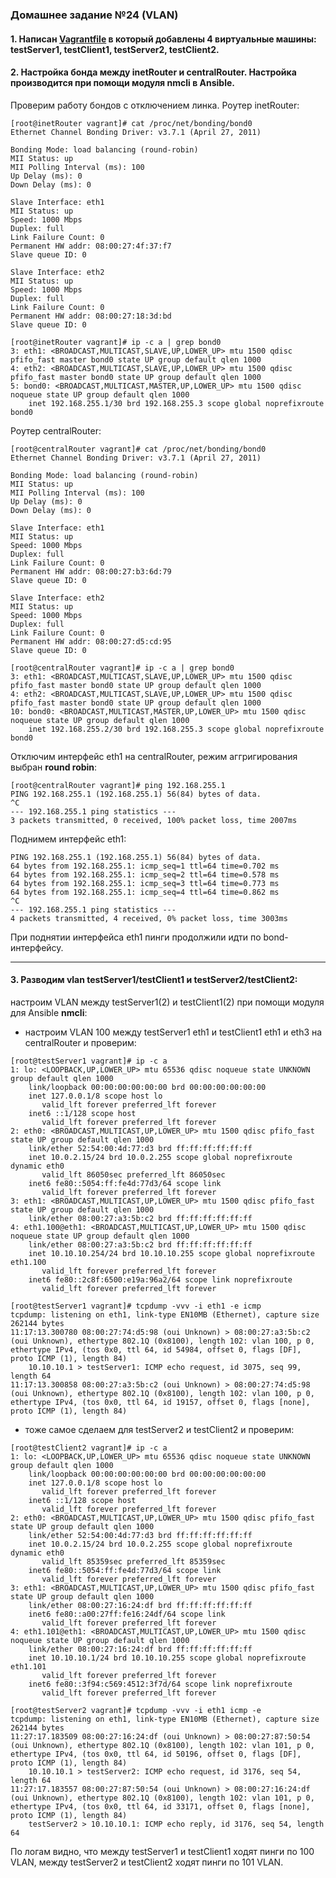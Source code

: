 ### Домашнее задание №24 (VLAN)
#### 1. Написан [Vagrantfile](https://github.com/uNkindy/Otus_Unit_24_VLAN/blob/main/Vagrantfile) в который добавлены 4 виртуальные машины: testServer1, testClient1, testServer2, testClient2. 
#### 2. Настройка бонда между inetRouter и centralRouter. Настройка производится при помощи модуля nmcli в Ansible.
Проверим работу бондов с отключением линка. Роутер inetRouter:
```console
[root@inetRouter vagrant]# cat /proc/net/bonding/bond0 
Ethernet Channel Bonding Driver: v3.7.1 (April 27, 2011)

Bonding Mode: load balancing (round-robin)
MII Status: up
MII Polling Interval (ms): 100
Up Delay (ms): 0
Down Delay (ms): 0

Slave Interface: eth1
MII Status: up
Speed: 1000 Mbps
Duplex: full
Link Failure Count: 0
Permanent HW addr: 08:00:27:4f:37:f7
Slave queue ID: 0

Slave Interface: eth2
MII Status: up
Speed: 1000 Mbps
Duplex: full
Link Failure Count: 0
Permanent HW addr: 08:00:27:18:3d:bd
Slave queue ID: 0
```
```console
[root@inetRouter vagrant]# ip -c a | grep bond0
3: eth1: <BROADCAST,MULTICAST,SLAVE,UP,LOWER_UP> mtu 1500 qdisc pfifo_fast master bond0 state UP group default qlen 1000
4: eth2: <BROADCAST,MULTICAST,SLAVE,UP,LOWER_UP> mtu 1500 qdisc pfifo_fast master bond0 state UP group default qlen 1000
5: bond0: <BROADCAST,MULTICAST,MASTER,UP,LOWER_UP> mtu 1500 qdisc noqueue state UP group default qlen 1000
    inet 192.168.255.1/30 brd 192.168.255.3 scope global noprefixroute bond0
```
Роутер centralRouter:
```console
[root@centralRouter vagrant]# cat /proc/net/bonding/bond0 
Ethernet Channel Bonding Driver: v3.7.1 (April 27, 2011)

Bonding Mode: load balancing (round-robin)
MII Status: up
MII Polling Interval (ms): 100
Up Delay (ms): 0
Down Delay (ms): 0

Slave Interface: eth1
MII Status: up
Speed: 1000 Mbps
Duplex: full
Link Failure Count: 0
Permanent HW addr: 08:00:27:b3:6d:79
Slave queue ID: 0

Slave Interface: eth2
MII Status: up
Speed: 1000 Mbps
Duplex: full
Link Failure Count: 0
Permanent HW addr: 08:00:27:d5:cd:95
Slave queue ID: 0
```
```console
[root@centralRouter vagrant]# ip -c a | grep bond0
3: eth1: <BROADCAST,MULTICAST,SLAVE,UP,LOWER_UP> mtu 1500 qdisc pfifo_fast master bond0 state UP group default qlen 1000
4: eth2: <BROADCAST,MULTICAST,SLAVE,UP,LOWER_UP> mtu 1500 qdisc pfifo_fast master bond0 state UP group default qlen 1000
10: bond0: <BROADCAST,MULTICAST,MASTER,UP,LOWER_UP> mtu 1500 qdisc noqueue state UP group default qlen 1000
    inet 192.168.255.2/30 brd 192.168.255.3 scope global noprefixroute bond0
```
Отключим интерфейс eth1 на centralRouter, режим аггригирования выбран __round robin__:
```console
[root@centralRouter vagrant]# ping 192.168.255.1
PING 192.168.255.1 (192.168.255.1) 56(84) bytes of data.
^C
--- 192.168.255.1 ping statistics ---
3 packets transmitted, 0 received, 100% packet loss, time 2007ms
```
Поднимем интерфейс eth1:
```console[root@centralRouter vagrant]# ping 192.168.255.1
PING 192.168.255.1 (192.168.255.1) 56(84) bytes of data.
64 bytes from 192.168.255.1: icmp_seq=1 ttl=64 time=0.702 ms
64 bytes from 192.168.255.1: icmp_seq=2 ttl=64 time=0.578 ms
64 bytes from 192.168.255.1: icmp_seq=3 ttl=64 time=0.773 ms
64 bytes from 192.168.255.1: icmp_seq=4 ttl=64 time=0.862 ms
^C
--- 192.168.255.1 ping statistics ---
4 packets transmitted, 4 received, 0% packet loss, time 3003ms

```
При поднятии интерфейса eth1 пинги продолжили идти по bond-интерфейсу.
___
#### 3. Разводим vlan testServer1/testClient1 и testServer2/testClient2:

настроим VLAN между testServer1(2) и testClient1(2) при помощи модуля для Ansible __nmcli__:
- настроим VLAN 100 между testServer1 eth1 и testClient1 eth1 и eth3 на centralRouter и проверим:
```console
[root@testServer1 vagrant]# ip -c a
1: lo: <LOOPBACK,UP,LOWER_UP> mtu 65536 qdisc noqueue state UNKNOWN group default qlen 1000
    link/loopback 00:00:00:00:00:00 brd 00:00:00:00:00:00
    inet 127.0.0.1/8 scope host lo
       valid_lft forever preferred_lft forever
    inet6 ::1/128 scope host 
       valid_lft forever preferred_lft forever
2: eth0: <BROADCAST,MULTICAST,UP,LOWER_UP> mtu 1500 qdisc pfifo_fast state UP group default qlen 1000
    link/ether 52:54:00:4d:77:d3 brd ff:ff:ff:ff:ff:ff
    inet 10.0.2.15/24 brd 10.0.2.255 scope global noprefixroute dynamic eth0
       valid_lft 86050sec preferred_lft 86050sec
    inet6 fe80::5054:ff:fe4d:77d3/64 scope link 
       valid_lft forever preferred_lft forever
3: eth1: <BROADCAST,MULTICAST,UP,LOWER_UP> mtu 1500 qdisc pfifo_fast state UP group default qlen 1000
    link/ether 08:00:27:a3:5b:c2 brd ff:ff:ff:ff:ff:ff
4: eth1.100@eth1: <BROADCAST,MULTICAST,UP,LOWER_UP> mtu 1500 qdisc noqueue state UP group default qlen 1000
    link/ether 08:00:27:a3:5b:c2 brd ff:ff:ff:ff:ff:ff
    inet 10.10.10.254/24 brd 10.10.10.255 scope global noprefixroute eth1.100
       valid_lft forever preferred_lft forever
    inet6 fe80::2c8f:6500:e19a:96a2/64 scope link noprefixroute 
       valid_lft forever preferred_lft forever
```
```console
[root@testServer1 vagrant]# tcpdump -vvv -i eth1 -e icmp
tcpdump: listening on eth1, link-type EN10MB (Ethernet), capture size 262144 bytes
11:17:13.300780 08:00:27:74:d5:98 (oui Unknown) > 08:00:27:a3:5b:c2 (oui Unknown), ethertype 802.1Q (0x8100), length 102: vlan 100, p 0, ethertype IPv4, (tos 0x0, ttl 64, id 54984, offset 0, flags [DF], proto ICMP (1), length 84)
    10.10.10.1 > testServer1: ICMP echo request, id 3075, seq 99, length 64
11:17:13.300858 08:00:27:a3:5b:c2 (oui Unknown) > 08:00:27:74:d5:98 (oui Unknown), ethertype 802.1Q (0x8100), length 102: vlan 100, p 0, ethertype IPv4, (tos 0x0, ttl 64, id 19157, offset 0, flags [none], proto ICMP (1), length 84)
```
- тоже самое сделаем для testServer2 и testClient2 и проверим:
```console
[root@testClient2 vagrant]# ip -c a
1: lo: <LOOPBACK,UP,LOWER_UP> mtu 65536 qdisc noqueue state UNKNOWN group default qlen 1000
    link/loopback 00:00:00:00:00:00 brd 00:00:00:00:00:00
    inet 127.0.0.1/8 scope host lo
       valid_lft forever preferred_lft forever
    inet6 ::1/128 scope host 
       valid_lft forever preferred_lft forever
2: eth0: <BROADCAST,MULTICAST,UP,LOWER_UP> mtu 1500 qdisc pfifo_fast state UP group default qlen 1000
    link/ether 52:54:00:4d:77:d3 brd ff:ff:ff:ff:ff:ff
    inet 10.0.2.15/24 brd 10.0.2.255 scope global noprefixroute dynamic eth0
       valid_lft 85359sec preferred_lft 85359sec
    inet6 fe80::5054:ff:fe4d:77d3/64 scope link 
       valid_lft forever preferred_lft forever
3: eth1: <BROADCAST,MULTICAST,UP,LOWER_UP> mtu 1500 qdisc pfifo_fast state UP group default qlen 1000
    link/ether 08:00:27:16:24:df brd ff:ff:ff:ff:ff:ff
    inet6 fe80::a00:27ff:fe16:24df/64 scope link 
       valid_lft forever preferred_lft forever
4: eth1.101@eth1: <BROADCAST,MULTICAST,UP,LOWER_UP> mtu 1500 qdisc noqueue state UP group default qlen 1000
    link/ether 08:00:27:16:24:df brd ff:ff:ff:ff:ff:ff
    inet 10.10.10.1/24 brd 10.10.10.255 scope global noprefixroute eth1.101
       valid_lft forever preferred_lft forever
    inet6 fe80::3f94:c569:4512:3f7d/64 scope link noprefixroute 
       valid_lft forever preferred_lft forever
```
```console
[root@testServer2 vagrant]# tcpdump -vvv -i eth1 icmp -e
tcpdump: listening on eth1, link-type EN10MB (Ethernet), capture size 262144 bytes
11:27:17.183509 08:00:27:16:24:df (oui Unknown) > 08:00:27:87:50:54 (oui Unknown), ethertype 802.1Q (0x8100), length 102: vlan 101, p 0, ethertype IPv4, (tos 0x0, ttl 64, id 50196, offset 0, flags [DF], proto ICMP (1), length 84)
    10.10.10.1 > testServer2: ICMP echo request, id 3176, seq 54, length 64
11:27:17.183557 08:00:27:87:50:54 (oui Unknown) > 08:00:27:16:24:df (oui Unknown), ethertype 802.1Q (0x8100), length 102: vlan 101, p 0, ethertype IPv4, (tos 0x0, ttl 64, id 33171, offset 0, flags [none], proto ICMP (1), length 84)
    testServer2 > 10.10.10.1: ICMP echo reply, id 3176, seq 54, length 64
```
По логам видно, что между testServer1 и testClient1 ходят пинги по 100 VLAN, между testServer2 и testClient2 ходят пинги по 101 VLAN.